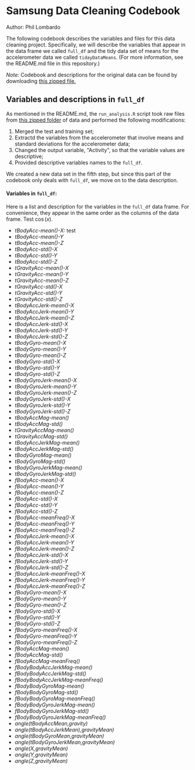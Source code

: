 # Samsung Data Cleaning Codebook
Author: Phil Lombardo


The following codebook describes the variables and files for this data cleaning project. Specifically, we will describe the variables that appear in the data frame we called `full_df` and the tidy data set of means for the accelerometer data we called `tidayDataMeans`.  (For more information, see the README.md file in this repository.)

*Note:*  Codebook and descriptions for the original data can be found by downloading [this zipped file.](https://d396qusza40orc.cloudfront.net/getdata%2Fprojectfiles%2FUCI%20HAR%20Dataset.zip)

## Variables and descriptions in `full_df`
As mentioned in the README.md, the `run_analysis.R` script took raw files from [this zipped folder](https://d396qusza40orc.cloudfront.net/getdata%2Fprojectfiles%2FUCI%20HAR%20Dataset.zip) of data and performed the following modifications:

1. Merged the test and training set;
2. Extractd the variables from the accelerometer that involve means and standard deviations for the accelerometer data;
3. Changed the output variable, "Activity", so that the variable values are descriptive;
4. Provided descriptive variables names to the `full_df`.

We created a new data set in the fifth step, but since this part of the codebook only deals with `full_df`, we move on to the data description.

#### Variables in `full_df`:
Here is a list and description for the variables in the `full_df` data frame. For convenience, they appear in the same order as the columns of the data frame. Test $\cos(x)$.

* _tBodyAcc-mean()-X:_  test 
* _tBodyAcc-mean()-Y_
* _tBodyAcc-mean()-Z_
* _tBodyAcc-std()-X_
* _tBodyAcc-std()-Y_
* _tBodyAcc-std()-Z_
* _tGravityAcc-mean()-X_
* _tGravityAcc-mean()-Y_
* _tGravityAcc-mean()-Z_
* _tGravityAcc-std()-X_
* _tGravityAcc-std()-Y_
* _tGravityAcc-std()-Z_
* _tBodyAccJerk-mean()-X_
* _tBodyAccJerk-mean()-Y_
* _tBodyAccJerk-mean()-Z_
* _tBodyAccJerk-std()-X_
* _tBodyAccJerk-std()-Y_
* _tBodyAccJerk-std()-Z_
* _tBodyGyro-mean()-X_
* _tBodyGyro-mean()-Y_
* _tBodyGyro-mean()-Z_
* _tBodyGyro-std()-X_
* _tBodyGyro-std()-Y_
* _tBodyGyro-std()-Z_
* _tBodyGyroJerk-mean()-X_
* _tBodyGyroJerk-mean()-Y_
* _tBodyGyroJerk-mean()-Z_
* _tBodyGyroJerk-std()-X_
* _tBodyGyroJerk-std()-Y_
* _tBodyGyroJerk-std()-Z_
* _tBodyAccMag-mean()_
* _tBodyAccMag-std()_
* _tGravityAccMag-mean()_
* _tGravityAccMag-std()_
* _tBodyAccJerkMag-mean()_
* _tBodyAccJerkMag-std()_
* _tBodyGyroMag-mean()_
* _tBodyGyroMag-std()_
* _tBodyGyroJerkMag-mean()_
* _tBodyGyroJerkMag-std()_
* _fBodyAcc-mean()-X_
* _fBodyAcc-mean()-Y_
* _fBodyAcc-mean()-Z_
* _fBodyAcc-std()-X_
* _fBodyAcc-std()-Y_
* _fBodyAcc-std()-Z_
* _fBodyAcc-meanFreq()-X_
* _fBodyAcc-meanFreq()-Y_
* _fBodyAcc-meanFreq()-Z_
* _fBodyAccJerk-mean()-X_
* _fBodyAccJerk-mean()-Y_
* _fBodyAccJerk-mean()-Z_
* _fBodyAccJerk-std()-X_
* _fBodyAccJerk-std()-Y_
* _fBodyAccJerk-std()-Z_
* _fBodyAccJerk-meanFreq()-X_
* _fBodyAccJerk-meanFreq()-Y_
* _fBodyAccJerk-meanFreq()-Z_
* _fBodyGyro-mean()-X_
* _fBodyGyro-mean()-Y_
* _fBodyGyro-mean()-Z_
* _fBodyGyro-std()-X_
* _fBodyGyro-std()-Y_
* _fBodyGyro-std()-Z_
* _fBodyGyro-meanFreq()-X_
* _fBodyGyro-meanFreq()-Y_
* _fBodyGyro-meanFreq()-Z_
* _fBodyAccMag-mean()_
* _fBodyAccMag-std()_
* _fBodyAccMag-meanFreq()_
* _fBodyBodyAccJerkMag-mean()_
* _fBodyBodyAccJerkMag-std()_
* _fBodyBodyAccJerkMag-meanFreq()_
* _fBodyBodyGyroMag-mean()_
* _fBodyBodyGyroMag-std()_
* _fBodyBodyGyroMag-meanFreq()_
* _fBodyBodyGyroJerkMag-mean()_
* _fBodyBodyGyroJerkMag-std()_
* _fBodyBodyGyroJerkMag-meanFreq()_
* _angle(tBodyAccMean,gravity)_
* _angle(tBodyAccJerkMean),gravityMean)_
* _angle(tBodyGyroMean,gravityMean)_
* _angle(tBodyGyroJerkMean,gravityMean)_
* _angle(X,gravityMean)_
* _angle(Y,gravityMean)_
* _angle(Z,gravityMean)_
